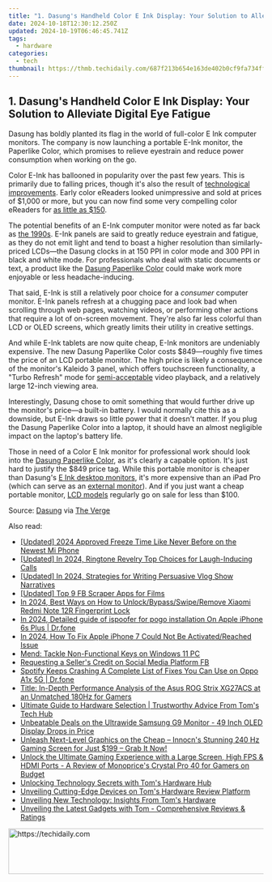 ```yaml
---
title: "1. Dasung's Handheld Color E Ink Display: Your Solution to Alleviate Digital Eye Fatigue"
date: 2024-10-18T12:30:12.250Z
updated: 2024-10-19T06:46:45.741Z
tags:
  - hardware
categories:
  - tech
thumbnail: https://thmb.techidaily.com/687f213b654e163de402b0cf9fa734fffc6a53510e8570c91f8abf2c08a2bd20.jpg
---
```


## 1. Dasung's Handheld Color E Ink Display: Your Solution to Alleviate Digital Eye Fatigue

Dasung has boldly planted its flag in the world of full-color E Ink computer monitors. The company is now launching a portable E-Ink monitor, the Paperlike Color, which promises to relieve eyestrain and reduce power consumption when working on the go.

 Color E-Ink has ballooned in popularity over the past few years. This is primarily due to falling prices, though it's also the result of [technological improvements](https://extra-resources.techidaily.com/breakthrough-visuals-hp-envy-27-monitors-4k-showcase/). Early color eReaders looked unimpressive and sold at prices of $1,000 or more, but you can now find some very compelling color eReaders for [as little as $150](https://screen-activity-recording.techidaily.com/mycam-review-a-step-toward-future-proofing-your-videos/).

 The potential benefits of an E-Ink computer monitor were noted as far back as [the 1990s](https://medium.com/@supernote/the-history-of-electronic-paper-cdafa0d6cc38). E-Ink panels are said to greatly reduce eyestrain and fatigue, as they do not emit light and tend to boast a higher resolution than similarly-priced LCDs—the Dasung clocks in at 150 PPI in color mode and 300 PPI in black and white mode. For professionals who deal with static documents or text, a product like the [Dasung Paperlike Color](https://shop.dasung.com/products/the-worlds-first-portable-color-e-ink-monitor-paperlike-color-12-inch) could make work more enjoyable or less headache-inducing.

 That said, E-Ink is still a relatively poor choice for a _consumer_ computer monitor. E-Ink panels refresh at a chugging pace and look bad when scrolling through web pages, watching videos, or performing other actions that require a lot of on-screen movement. They're also far less colorful than LCD or OLED screens, which greatly limits their utility in creative settings.

 And while E-Ink tablets are now quite cheap, E-Ink monitors are undeniably expensive. The new Dasung Paperlike Color costs $849—roughly five times the price of an LCD portable monitor. The high price is likely a consequence of the monitor's Kaleido 3 panel, which offers touchscreen functionality, a "Turbo Refresh" mode for [semi-acceptable](https://youtu.be/2lEpaMEJUJ4?si=q6ftPusmPeP7B4kZ&t=312) video playback, and a relatively large 12-inch viewing area.

 Interestingly, Dasung chose to omit something that would further drive up the monitor's price—a built-in battery. I would normally cite this as a downside, but E-Ink draws so little power that it doesn't matter. If you plug the Dasung Paperlike Color into a laptop, it should have an almost negligible impact on the laptop's battery life.

 Those in need of a Color E Ink monitor for professional work should look into the [Dasung Paperlike Color](https://shop.dasung.com/products/the-worlds-first-portable-color-e-ink-monitor-paperlike-color-12-inch), as it's clearly a capable option. It's just hard to justify the $849 price tag. While this portable monitor is cheaper than Dasung's [E Ink desktop monitors](https://shop.dasung.com/products/dasung-paperlike-color-world-first-color-e-ink-monitor), it's more expensive than an iPad Pro (which can serve as an [external monitor](https://android-location-track.techidaily.com/best-anti-tracker-software-for-lenovo-thinkphone-drfone-by-drfone-virtual-android/)). And if you just want a cheap portable monitor, [LCD models](https://www.amazon.com/ViewSonic-VA1655-Portable-Ergonomics-Protective/dp/B09237LL5Q/?tag=hotoge-20&ascsubtag=UUhtgUeUpU2004527&asc%5Frefurl=https%3A%2F%2Fwww.howtogeek.com%2Fdasung-portable-e-ink-monitor-launch%2F&asc%5Fcampaign=Short-Term) regularly go on sale for less than $100.

 Source: [Dasung](https://shop.dasung.com/products/the-worlds-first-portable-color-e-ink-monitor-paperlike-color-12-inch) via [The Verge](https://www.theverge.com/2024/7/30/24209452/dasung-e-ink-monitor-display-portable)

<ins class="adsbygoogle"
     style="display:block"
     data-ad-format="autorelaxed"
     data-ad-client="ca-pub-7571918770474297"
     data-ad-slot="1223367746"></ins>

<ins class="adsbygoogle"
     style="display:block"
     data-ad-client="ca-pub-7571918770474297"
     data-ad-slot="8358498916"
     data-ad-format="auto"
     data-full-width-responsive="true"></ins>

<span class="atpl-alsoreadstyle">Also read:</span>
<div><ul>
<li><a href="https://screen-capture.techidaily.com/updated-2024-approved-freeze-time-like-never-before-on-the-newest-mi-phone/"><u>[Updated] 2024 Approved Freeze Time Like Never Before on the Newest Mi Phone</u></a></li>
<li><a href="https://article-files.techidaily.com/updated-in-2024-ringtone-revelry-top-choices-for-laugh-inducing-calls/"><u>[Updated] In 2024, Ringtone Revelry Top Choices for Laugh-Inducing Calls</u></a></li>
<li><a href="https://fox-boxes.techidaily.com/updated-in-2024-strategies-for-writing-persuasive-vlog-show-narratives/"><u>[Updated] In 2024, Strategies for Writing Persuasive Vlog Show Narratives</u></a></li>
<li><a href="https://facebook-video-content.techidaily.com/updated-top-9-fb-scraper-apps-for-films/"><u>[Updated] Top 9 FB Scraper Apps for Films</u></a></li>
<li><a href="https://unlock-android.techidaily.com/in-2024-best-ways-on-how-to-unlockbypassswiperemove-xiaomi-redmi-note-12r-fingerprint-lock-by-drfone-android/"><u>In 2024, Best Ways on How to Unlock/Bypass/Swipe/Remove Xiaomi Redmi Note 12R Fingerprint Lock</u></a></li>
<li><a href="https://ios-pokemon-go.techidaily.com/in-2024-detailed-guide-of-ispoofer-for-pogo-installation-on-apple-iphone-6s-plus-drfone-by-drfone-virtual-ios/"><u>In 2024, Detailed guide of ispoofer for pogo installation On Apple iPhone 6s Plus | Dr.fone</u></a></li>
<li><a href="https://activate-lock.techidaily.com/in-2024-how-to-fix-apple-iphone-7-could-not-be-activatedreached-issue-by-drfone-ios/"><u>In 2024, How To Fix Apple iPhone 7 Could Not Be Activated/Reached Issue</u></a></li>
<li><a href="https://win11-tips.techidaily.com/mend-tackle-non-functional-keys-on-windows-11-pc/"><u>Mend: Tackle Non-Functional Keys on Windows 11 PC</u></a></li>
<li><a href="https://facebook.techidaily.com/requesting-a-sellers-credit-on-social-media-platform-fb/"><u>Requesting a Seller's Credit on Social Media Platform FB</u></a></li>
<li><a href="https://fix-guide.techidaily.com/spotify-keeps-crashing-a-complete-list-of-fixes-you-can-use-on-oppo-a1x-5g-drfone-by-drfone-fix-android-problems-fix-android-problems/"><u>Spotify Keeps Crashing A Complete List of Fixes You Can Use on Oppo A1x 5G | Dr.fone</u></a></li>
<li><a href="https://hardware-help.techidaily.com/1723862786377-title-in-depth-performance-analysis-of-the-asus-rog-strix-xg27acs-at-an-unmatched-180hz-for-gamers/"><u>Title: In-Depth Performance Analysis of the Asus ROG Strix XG27ACS at an Unmatched 180Hz for Gamers</u></a></li>
<li><a href="https://hardware-help.techidaily.com/ultimate-guide-to-hardware-selection-trustworthy-advice-from-toms-tech-hub/"><u>Ultimate Guide to Hardware Selection | Trustworthy Advice From Tom's Tech Hub</u></a></li>
<li><a href="https://hardware-help.techidaily.com/unbeatable-deals-on-the-ultrawide-samsung-g9-monitor-49-inch-oled-display-drops-in-price/"><u>Unbeatable Deals on the Ultrawide Samsung G9 Monitor - 49 Inch OLED Display Drops in Price</u></a></li>
<li><a href="https://hardware-help.techidaily.com/unleash-next-level-graphics-on-the-cheap-innocns-stunning-240-hz-gaming-screen-for-just-199-grab-it-now/"><u>Unleash Next-Level Graphics on the Cheap – Innocn's Stunning 240 Hz Gaming Screen for Just $199 – Grab It Now!</u></a></li>
<li><a href="https://hardware-help.techidaily.com/unlock-the-ultimate-gaming-experience-with-a-large-screen-high-fps-and-hdmi-ports-a-review-of-monoprices-crystal-pro-40-for-gamers-on-budget/"><u>Unlock the Ultimate Gaming Experience with a Large Screen, High FPS & HDMI Ports - A Review of Monoprice's Crystal Pro 40 for Gamers on Budget</u></a></li>
<li><a href="https://hardware-help.techidaily.com/unlocking-technology-secrets-with-toms-hardware-hub/"><u>Unlocking Technology Secrets with Tom's Hardware Hub</u></a></li>
<li><a href="https://hardware-help.techidaily.com/unveiling-cutting-edge-devices-on-toms-hardware-review-platform/"><u>Unveiling Cutting-Edge Devices on Tom's Hardware Review Platform</u></a></li>
<li><a href="https://hardware-help.techidaily.com/unveiling-new-technology-insights-from-toms-hardware/"><u>Unveiling New Technology: Insights From Tom's Hardware</u></a></li>
<li><a href="https://hardware-help.techidaily.com/unveiling-the-latest-gadgets-with-tom-comprehensive-reviews-and-ratings/"><u>Unveiling the Latest Gadgets with Tom - Comprehensive Reviews & Ratings</u></a></li>
</ul></div>

<!-- affiliate ads begin -->
<a href="https://aligracehair.sjv.io/c/5597632/1896532/19272" target="_top" id="1896532">
  <img src="//a.impactradius-go.com/display-ad/19272-1896532" border="0" alt="https://techidaily.com" width="728" height="90"/>
</a>
<img height="0" width="0" src="https://aligracehair.sjv.io/i/5597632/1896532/19272" style="position:absolute;visibility:hidden;" border="0" />
<!-- affiliate ads end -->

